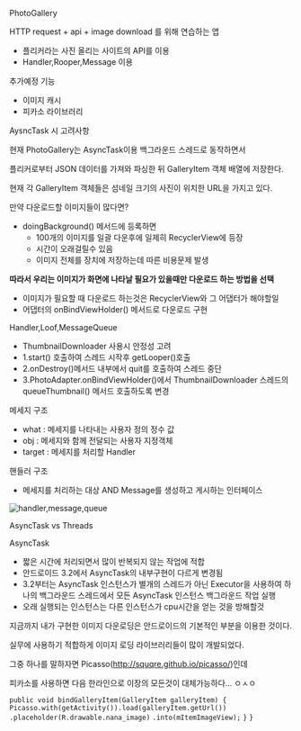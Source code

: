 PhotoGallery

HTTP request + api + image download 를 위해 연습하는 앱

- 플리커라는 사진 올리는 사이트의 API를 이용
- Handler,Rooper,Message 이용

추가예정 기능

- 이미지 캐시
- 피카소 라이브러리

AysncTask 시 고려사항

현재 PhotoGallery는 AsyncTask이용 백그라운드 스레드로 동작하면서

플리커로부터 JSON 데이터를 가져와 파싱한 뒤 GalleryItem 객체 배열에 저장한다.

현재 각 GalleryItem 객체들은 섬네일  크기의 사진이 위치한 URL을 가지고 있다.

만약 다운로드할 이미지들이 많다면?

- doingBackground() 메서드에 등록하면
  - 100개의 이미지를 일괄 다운후에 일제히 RecyclerView에 등장
  - 시간이 오래걸릴수 있음
  - 이미지 전체를 장치에 저장하는데 따른 비용문제 발생

**따라서 우리는 이미지가 화면에 나타날 필요가 있을때만 다운로드 하는 방법을 선택**

- 이미지가 필요할 때 다운로드 하는것은 RecyclerView와 그 어댑터가 해야할일
- 어댑터의 onBindViewHolder() 메서드로 다운로드 구현



Handler,Loof,MessageQueue

-  ThumbnailDownloader 사용시 안정성 고려
-  1.start() 호출하여 스레드 시작후 getLooper()호출
-  2.onDestroy()메서드 내부에서 quit를 호출하여 스레드 중단
-  3.PhotoAdapter.onBindViewHolder()에서 ThumbnailDownloader 스레드의 queueThumbnail() 메서드 호출하도록 변경

메세지 구조

- what : 메세지를 나타내는 사용자 정의 정수 값
- obj : 메세지와 함께 전달되는 사용자 지정객체
- target : 메세지를 처리할 Handler

핸들러 구조

- 메세지를 처리하는 대상 AND Message를 생성하고 게시하는 인터페이스

![handler,message,queue](C:\Users\seungwoo\Pictures\handler,message,queue.PNG)



AsyncTask vs Threads

AsyncTask

- 짧은 시간에 처리되면서 많이 반복되지 않는 작업에 적합
- 안드로이드 3.2에서 AsyncTask의 내부구현이 다르게 변경됨
- 3.2부터는 AsyncTask 인스턴스가 별개의 스레드가 아닌 Executor을 사용하여 하나의 백그라운드 스레드에서 모든 AsyncTask 인스턴스 백그라운드 작업 실행
- 오래 실행되는 인스턴스는 다른 인스턴스가 cpu시간을 얻는 것을 방해할것



지금까지 내가 구현한 이미지 다운로딩은 안드로이드의 기본적인 부분을 이용한 것이다. 

 실무에 사용하기 적합하게 이미지 로딩 라이브러리들이 많이 개발되었다.

그중 하나를 말하자면 Picasso(http://squqre.github.io/picasso/)인데

피카소를 사용하면 다음 한라인으로 이장의 모든것이 대체가능하다... ㅇㅅㅇ

`public void bindGalleryItem(GalleryItem galleryItem) {`
  `Picasso.with(getActivity()).load(galleryItem.getUrl())`
  `.placeholder(R.drawable.nana_image)`
  `.into(mItemImageView);`
`}`
`}`

